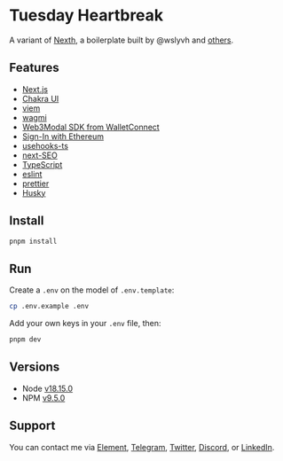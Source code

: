 # Tuesday Heartbreak

A variant of [Nexth](https://github.com/wslyvh/nexth/), a boilerplate built by @wslyvh and [others](https://github.com/wslyvh/nexth/graphs/contributors).

## Features

- [Next.js](https://nextjs.org/docs)
- [Chakra UI](https://chakra-ui.com/)
- [viem](https://viem.sh/)
- [wagmi](https://wagmi.sh/)
- [Web3Modal SDK from WalletConnect](https://docs.walletconnect.com/)
- [Sign-In with Ethereum](https://www.login.xyz/)
- [usehooks-ts](https://usehooks-ts.com/)
- [next-SEO](https://github.com/garmeeh/next-seo)
- [TypeScript](https://www.typescriptlang.org/)
- [eslint](https://eslint.org/)
- [prettier](https://prettier.io/)
- [Husky](https://typicode.github.io/husky/)

## Install

```bash
pnpm install
```

## Run

Create a `.env` on the model of `.env.template`:

```sh
cp .env.example .env
```

Add your own keys in your `.env` file, then:

```bash
pnpm dev
```

## Versions

- Node [v18.15.0](https://nodejs.org/uk/blog/release/v18.15.0/)
- NPM [v9.5.0](https://github.com/npm/cli/releases/tag/v9.5.0)

## Support

You can contact me via [Element](https://matrix.to/#/@julienbrg:matrix.org), [Telegram](https://t.me/julienbrg), [Twitter](https://twitter.com/julienbrg), [Discord](https://discord.gg/uSxzJp3J76), or [LinkedIn](https://www.linkedin.com/in/julienberanger/).
